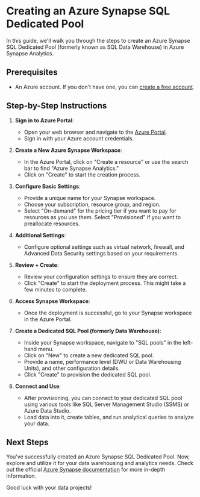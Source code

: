 # Creating an Azure Synapse SQL Dedicated Pool

In this guide, we'll walk you through the steps to create an Azure Synapse SQL Dedicated Pool (formerly known as SQL Data Warehouse) in Azure Synapse Analytics.

## Prerequisites

- An Azure account. If you don't have one, you can [create a free account](https://azure.com/free).

## Step-by-Step Instructions

1. **Sign in to Azure Portal**:
   - Open your web browser and navigate to the [Azure Portal](https://portal.azure.com/).
   - Sign in with your Azure account credentials.

2. **Create a New Azure Synapse Workspace**:
   - In the Azure Portal, click on "Create a resource" or use the search bar to find "Azure Synapse Analytics."
   - Click on "Create" to start the creation process.

3. **Configure Basic Settings**:
   - Provide a unique name for your Synapse workspace.
   - Choose your subscription, resource group, and region.
   - Select "On-demand" for the pricing tier if you want to pay for resources as you use them. Select "Provisioned" if you want to preallocate resources.

4. **Additional Settings**:
   - Configure optional settings such as virtual network, firewall, and Advanced Data Security settings based on your requirements.

5. **Review + Create**:
   - Review your configuration settings to ensure they are correct.
   - Click "Create" to start the deployment process. This might take a few minutes to complete.

6. **Access Synapse Workspace**:
   - Once the deployment is successful, go to your Synapse workspace in the Azure Portal.

7. **Create a Dedicated SQL Pool (formerly Data Warehouse)**:
   - Inside your Synapse workspace, navigate to "SQL pools" in the left-hand menu.
   - Click on "New" to create a new dedicated SQL pool.
   - Provide a name, performance level (DWU or Data Warehousing Units), and other configuration details.
   - Click "Create" to provision the dedicated SQL pool.

8. **Connect and Use**:
   - After provisioning, you can connect to your dedicated SQL pool using various tools like SQL Server Management Studio (SSMS) or Azure Data Studio.
   - Load data into it, create tables, and run analytical queries to analyze your data.

## Next Steps

You've successfully created an Azure Synapse SQL Dedicated Pool. Now, explore and utilize it for your data warehousing and analytics needs. Check out the official [Azure Synapse documentation](https://docs.microsoft.com/en-us/azure/synapse-analytics/) for more in-depth information.

Good luck with your data projects!
